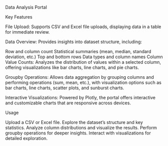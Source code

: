 Data Analysis Portal

Key Features

File Upload: Supports CSV and Excel file uploads, displaying data in a table for immediate review.

Data Overview: Provides insights into dataset structure, including:

Row and column count
Statistical summaries (mean, median, standard deviation, etc.)
Top and bottom rows
Data types and column names
Column Value Counts: Analyzes the distribution of values within a selected column, offering visualizations like bar charts, line charts, and pie charts.

Groupby Operations: Allows data aggregation by grouping columns and performing operations (sum, mean, etc.), with visualization options such as bar charts, line charts, scatter plots, and sunburst charts.

Interactive Visualizations: Powered by Plotly, the portal offers interactive and customizable charts that are responsive across devices.

Usage

Upload a CSV or Excel file.
Explore the dataset’s structure and key statistics.
Analyze column distributions and visualize the results.
Perform groupby operations for deeper insights.
Interact with visualizations for detailed exploration.



